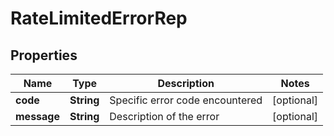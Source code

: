 

# RateLimitedErrorRep


## Properties

| Name | Type | Description | Notes |
|------------ | ------------- | ------------- | -------------|
|**code** | **String** | Specific error code encountered |  [optional] |
|**message** | **String** | Description of the error |  [optional] |



